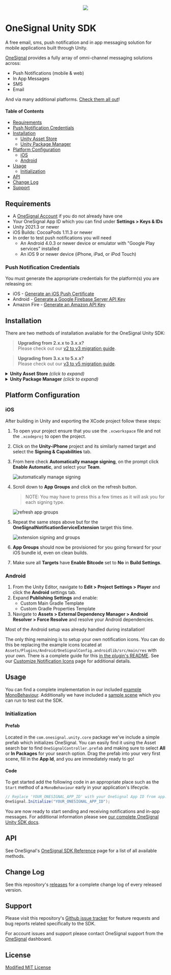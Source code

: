 <p align="center">
  <img src="https://media.onesignal.com/cms/Website%20Layout/logo-red.svg"/>
</p>

# OneSignal Unity SDK
A free email, sms, push notification and in app messaging solution for mobile applications built through Unity.

[OneSignal](https://onesignal.com) provides a fully array of omni-channel messaging solutions across:

- Push Notifications (mobile & web)
- In App Messages
- SMS
- Email

And via many additional platforms. [Check them all out](https://documentation.onesignal.com/docs/sdk-reference)!

#### Table of Contents
- [Requirements](#requirements)
- [Push Notification Credentials](#push-notification-credentials)
- [Installation](#installation)
    - [Unity Asset Store](#installation)
    - [Unity Package Manager](#installation)
- [Platform Configuration](#platform-configuration)
    - [iOS](#ios)
    - [Android](#android)
- [Usage](#usage)
    - [Initialization](#initialization)
- [API](#api)
- [Change Log](#change-log)
- [Support](#support)

## Requirements
- A [OneSignal Account](https://app.onesignal.com/signup) if you do not already have one
- Your OneSignal App ID which you can find under **Settings > Keys & IDs**
- Unity 2021.3 or newer
- iOS Builds: CocoaPods 1.11.3 or newer
- In order to test push notifications you will need
  - An Android 4.0.3 or newer device or emulator with "Google Play services" installed
  - An iOS 9 or newer device (iPhone, iPad, or iPod Touch)

### Push Notification Credentials
You must generate the appropriate credentials for the platform(s) you are releasing on:

- iOS - [Generate an iOS Push Certificate](https://documentation.onesignal.com/docs/generate-an-ios-push-certificate)
- Android - [Generate a Google Firebase Server API Key](https://documentation.onesignal.com/docs/generate-a-google-server-api-key)
- Amazon Fire - [Generate an Amazon API Key](https://documentation.onesignal.com/docs/generate-an-amazon-api-key)

## Installation
There are two methods of installation available for the OneSignal Unity SDK:
> **Upgrading from 2.x.x to 3.x.x?**</br>
> Please check out our [v2 to v3 migration guide](MIGRATION_GUIDE_v2_to_v3.md).

> **Upgrading from 3.x.x to 5.x.x?**</br>
> Please check out our [v3 to v5 migration guide](MIGRATION_GUIDE_v3_to_v5.md).

<details>
<summary><b>Unity Asset Store</b> <i>(click to expand)</i></summary>

1. Add the OneSignal Unity SDK as an available asset to your account by clicking **Add to My Assets** from [our listing on the Unity Asset Store](https://assetstore.unity.com/packages/add-ons/services/billing/onesignal-sdk-193316).
2. Find the package waiting for you to download by clicking **Open in Unity** from that same page. This will open the Unity Editor and its Package Manager window.
3. On the SDK's listing in the Editor click the **Download** button. When it finishes click **Import**.

    ![onesignal unity sdk in my assets](Documentation/asset_listing.png)

4. A prompt to import all of the files of the OneSignal Unity SDK will appear. Click **Import** to continue and compile the scripts into your project.
5. Navigate to **Window > OneSignal SDK Setup** (or follow the popup if upgrading) in the Unity Editor which will bring up a window with some final steps which need 
   to be completed in order to finalize the installation. The most important of these steps is **Import OneSignal packages**.
   
    > *Depending on your project configuration and if you are upgrading from a previous version, some of these steps may already be marked as "completed"*
   
    ![sdk setup steps window](Documentation/setup_window.png)

6. After importing the packages Unity will notify you that a new registry has been added and the **OneSignal SDK Setup** window will have refreshed with a few additional 
   steps. Following these will finalize your installation of the OneSignal Unity SDK.
</details>

<details>
<summary><b>Unity Package Manager</b> <i>(click to expand)</i></summary>

1. From within the Unity Editor navigate to **Edit > Project Settings** and then to the **Package Manager** settings tab.
   
    ![unity registry manager](Documentation/package_manager_tab.png)

2. Create a *New Scoped Registry* by entering 
    ```
    Name        npmjs
    URL         https://registry.npmjs.org
    Scope(s)    com.onesignal
    ```
   and click **Save**.
3. Open the **Window > Package Manager** and switch to **My Registries** via the **Packages:** dropdown menu. You will see all of the OneSignal Unity SDK packages available
   on which you can then click **Install** for the platforms you would like to include. Dependencies will be added automatically.
4. Once the packages have finished importing you will find a new menu under **Window > OneSignal SDK Setup**. Open it and you will find some final steps which need to be completed
   in order to finalize the installation.

    > *Depending on your project configuration and if you are upgrading from a previous version, some of these steps may already be marked as "completed"*

    ![my registries menu selection](Documentation/registry_menu.png)

</details>

## Platform Configuration
### iOS
After building in Unity and exporting the XCode project follow these steps:
1. To open your project ensure that you use the `.xcworkspace` file and not the `.xcodeproj` to open the project.
2. Click on the **Unity-iPhone** project and its similarly named target and select the **Signing & Capabilities** tab.
3. From here check **Automatically manage signing**, on the prompt click **Enable Automatic**, and select your **Team**.

    ![automatically manage signing](Documentation/ios_auto_sign.png)

4. Scroll down to **App Groups** and click on the refresh button.
    > NOTE: You may have to press this a few times as it will ask you for each signing type.

    ![refresh app groups](Documentation/ios_refresh_app_groups.png)

5. Repeat the same steps above but for the **OneSignalNotificationServiceExtension** target this time.

    ![extension signing and groups](Documentation/ios_extension_sign_and_groups.png)

6. **App Groups** should now be provisioned for you going forward for your iOS bundle id, even on clean builds.

7. Make sure all **Targets** have **Enable Bitcode** set to **No** in **Build Settings**.

### Android
1. From the Unity Editor, navigate to **Edit > Project Settings > Player** and click the **Android** settings tab.
2. Expand **Publishing Settings** and enable:
   - Custom Main Gradle Template
   - Custom Gradle Properties Template
3. Navigate to **Assets > External Dependency Manager > Android Resolver > Force Resolve** and resolve your Android dependencies.

Most of the Android setup was already handled during installation!

The only thing remaining is to setup your own notification icons. You can do this be replacing the example icons located at `Assets/Plugins/Android/OneSignalConfig.androidlib/src/main/res` 
with your own. There is a complete guide for this [in the plugin's README](com.onesignal.unity.android/Editor/OneSignalConfig.androidlib/README.md). See our 
[Customize Notification Icons](https://documentation.onesignal.com/docs/customize-notification-icons) page for additional details.

## Usage
You can find a complete implementation in our included [example MonoBehaviour](OneSignalExample/Assets/OneSignal/Example/OneSignalExampleBehaviour.cs). Additionally we have included a
[sample scene](OneSignalExample/Assets/OneSignal/Example/OneSignalExampleScene.unity) which you can run to test out the SDK.

### Initialization
#### Prefab
Located in the `com.onesignal.unity.core` package we've include a simple prefab which initializes OneSignal. You can easily find it using the Asset search bar
to find `OneSignalController.prefab` and making sure to select **All** or **In Packages** for your search option. Drag the prefab into your very first scene, fill
in the **App Id**, and you are immediately ready to go!

#### Code
To get started add the following code in an appropriate place such as the `Start` method of a `MonoBehaviour` early in your application's lifecycle.
```C#
// Replace 'YOUR_ONESIGNAL_APP_ID' with your OneSignal App ID from app.onesignal.com
OneSignal.Initialize("YOUR_ONESIGNAL_APP_ID");
```

You are now ready to start sending and receiving notifications and in-app messages. For additional information please see [our complete OneSignal Unity SDK docs](https://documentation.onesignal.com/docs/unity-sdk-setup).

## API
See OneSignal's [OneSignal SDK Reference](https://documentation.onesignal.com/docs/sdk-reference) page for a list of all available methods.

## Change Log
See this repository's [releases](https://github.com/OneSignal/OneSignal-Unity-SDK/releases) for a complete change log of every released version.

## Support
Please visit this repository's [Github issue tracker](https://github.com/OneSignal/OneSignal-Unity-SDK/issues) for feature requests and bug reports related specifically to the SDK.

For account issues and support please contact OneSignal support from the [OneSignal](https://onesignal.com) dashboard.

## License
[Modified MIT License](LICENSE)
